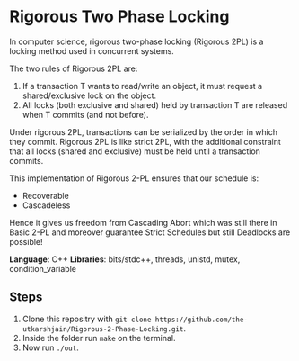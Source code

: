 # Rigorous Two Phase Locking
In computer science, rigorous two-phase locking (Rigorous 2PL) is a locking method used in concurrent systems.

The two rules of Rigorous 2PL are:
1. If a transaction T wants to read/write an object, it must request a shared/exclusive lock on the object.
2. All locks (both exclusive and shared) held by transaction T are released when T commits (and not before).

Under rigorous 2PL, transactions can be serialized by the order in which they commit. Rigorous 2PL is like strict 2PL, with the additional constraint that all locks (shared and exclusive) must be held until a transaction commits. 

This implementation of Rigorous 2-PL ensures that our schedule is:
* Recoverable
* Cascadeless

Hence it gives us freedom from Cascading Abort which was still there in Basic 2-PL and moreover guarantee Strict Schedules but still Deadlocks are possible!

**Language**: C++
**Libraries**: bits/stdc++, threads, unistd, mutex, condition_variable

## Steps

1. Clone this repositry with `git clone https://github.com/the-utkarshjain/Rigorous-2-Phase-Locking.git`.
2. Inside the folder run `make` on the terminal.
3. Now run `./out`.